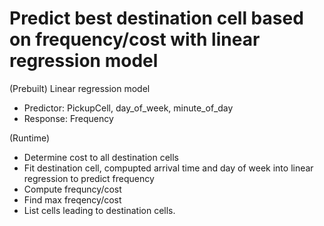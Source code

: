# Predict best destination cell based on frequency/cost with linear regression model

(Prebuilt) Linear regression model

- Predictor: PickupCell, day_of_week, minute_of_day
- Response: Frequency

(Runtime)

- Determine cost to all destination cells
- Fit destination cell, compupted arrival time and day of week into linear regression to predict frequency
- Compute frequncy/cost
- Find max freqency/cost
- List cells leading to destination cells.
